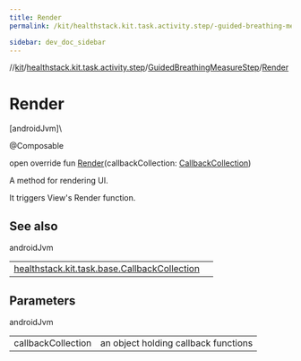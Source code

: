 ```yaml
---
title: Render
permalink: /kit/healthstack.kit.task.activity.step/-guided-breathing-measure-step/-render.html

sidebar: dev_doc_sidebar
---
```

//[kit](../../../index.html)/[healthstack.kit.task.activity.step](../index.html)/[GuidedBreathingMeasureStep](index.html)/[Render](-render.html)



# Render



[androidJvm]\




@Composable



open override fun [Render](-render.html)(callbackCollection: [CallbackCollection](../../healthstack.kit.task.base/-callback-collection/index.html))



A method for rendering UI.



It triggers View's Render function.



## See also


androidJvm

| | |
|---|---|
| [healthstack.kit.task.base.CallbackCollection](../../healthstack.kit.task.base/-callback-collection/index.html) |  |



## Parameters


androidJvm

| | |
|---|---|
| callbackCollection | an object holding callback functions |





